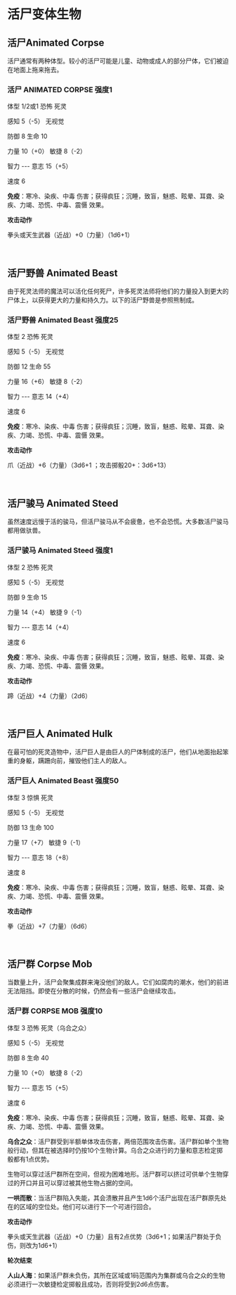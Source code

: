 # 活尸变体生物

## 活尸Animated Corpse

活尸通常有两种体型。较小的活尸可能是儿童、动物或成人的部分尸体，它们被迫在地面上拖来拖去。

### 活尸 ANIMATED CORPSE 强度1

体型 1/2或1 恐怖 死灵

感知 5（-5） 无视觉

防御 8 生命 10

力量 10（+0） 敏捷 8（-2）

智力 --- 意志 15（+5）

速度 6

**免疫**：寒冷、染疾、中毒
伤害；获得疯狂；沉睡，致盲，魅惑、眩晕、耳聋、染疾、力竭、恐慌、中毒、震慑
效果。

**攻击动作**

拳头或天生武器（近战）+0（力量）（1d6+1）

 

## 活尸野兽 Animated Beast

由于死灵法师的魔法可以活化任何死尸，许多死灵法师将他们的力量投入到更大的尸体上，以获得更大的力量和持久力。以下的活尸野兽是参照熊制成。

### 活尸野兽 Animated Beast 强度25

体型 2 恐怖 死灵

感知 5（-5） 无视觉

防御 12 生命 55

力量 16（+6） 敏捷 8（-2）

智力 --- 意志 14（+4）

速度 6

**免疫**：寒冷、染疾、中毒
伤害；获得疯狂；沉睡，致盲，魅惑、眩晕、耳聋、染疾、力竭、恐慌、中毒、震慑
效果。

**攻击动作**

爪（近战）+6（力量）（3d6+1 ；攻击掷骰20+：3d6+13）

 

## 活尸骏马 Animated Steed

虽然速度远慢于活的骏马，但活尸骏马从不会疲惫，也不会恐慌。大多数活尸骏马都用做驮兽。

### 活尸骏马 Animated Steed 强度1

体型 2 恐怖 死灵

感知 5（-5） 无视觉

防御 9 生命 15

力量 14（+4） 敏捷 9（-1）

智力 --- 意志 14（+4）

速度 6

**免疫**：寒冷、染疾、中毒
伤害；获得疯狂；沉睡，致盲，魅惑、眩晕、耳聋、染疾、力竭、恐慌、中毒、震慑
效果。

**攻击动作**

蹄（近战）+4（力量）（2d6）

 

## 活尸巨人 Animated Hulk

在最可怕的死灵造物中，活尸巨人是由巨人的尸体制成的活尸，他们从地面抬起笨重的身躯，蹒跚向前，摧毁他们主人的敌人。

### 活尸巨人 Animated Beast 强度50

体型 3 惊惧 死灵

感知 5（-5） 无视觉

防御 13 生命 100

力量 17（+7） 敏捷 9（-1）

智力 --- 意志 18（+8）

速度 8

**免疫**：寒冷、染疾、中毒
伤害；获得疯狂；沉睡，致盲，魅惑、眩晕、耳聋、染疾、力竭、恐慌、中毒、震慑
效果。

**攻击动作**

拳（近战）+7（力量）（6d6）

 

## 活尸群 Corpse Mob

当数量上升，活尸会聚集成群来淹没他们的敌人。它们如腐肉的潮水，他们的前进无法阻挡。即使在分散的时候，仍然会有一些活尸会继续攻击。

### 活尸群 CORPSE MOB 强度10

体型 3 恐怖 死灵（乌合之众）

感知 5（-5） 无视觉

防御 8 生命 40

力量 10（+0） 敏捷 8（-2）

智力 --- 意志 15（+5）

速度 6

**免疫**：寒冷、染疾、中毒
伤害；获得疯狂；沉睡，致盲，魅惑、眩晕、耳聋、染疾、力竭、恐慌、中毒、震慑
效果。

**乌合之众**：活尸群受到半额单体攻击伤害，两倍范围攻击伤害。活尸群如单个生物般行动，但其在被选择时仍按10个生物计算。乌合之众进行的力量和意志检定掷骰都有1点优势。

生物可以穿过活尸群所在空间，但视为困难地形。活尸群可以挤过可供单个生物穿过的开口并且可以穿过被其他生物占据的空间。

**一哄而散**：当活尸群陷入失能，其会溃散并且产生1d6个活尸出现在活尸群原先处在的区域的空位处。他们可以进行下一个可进行回合。

**攻击动作**

拳头或天生武器（近战）+0（力量）且有2点优势（3d6+1；如果活尸群处于负伤，则改为1d6+1）

**轮次结束**

**人山人海**：如果活尸群未负伤，其所在区域或1码范围内为集群或乌合之众的生物必须进行一次敏捷检定掷骰且成功，否则将受到2d6点伤害。
